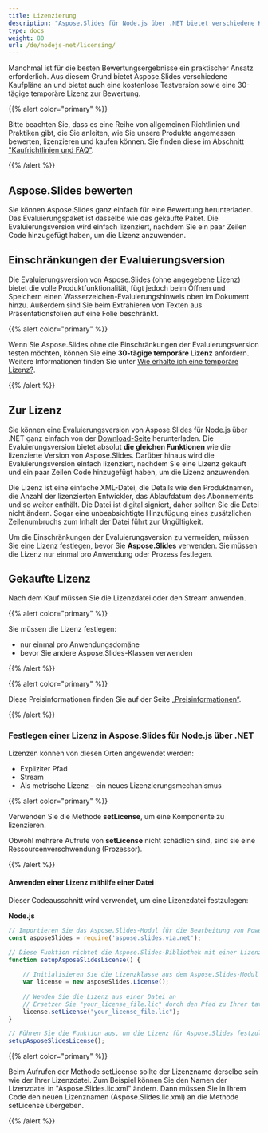 ```yaml
---
title: Lizenzierung
description: "Aspose.Slides für Node.js über .NET bietet verschiedene Kaufpläne oder bietet eine kostenlose Testversion und eine 30-tägige temporäre Lizenz zur Bewertung unter Verwendung von Lizenzierungs- und Abonnementrichtlinien an."
type: docs
weight: 80
url: /de/nodejs-net/licensing/
---
```


Manchmal ist für die besten Bewertungsergebnisse ein praktischer Ansatz erforderlich. Aus diesem Grund bietet Aspose.Slides verschiedene Kaufpläne an und bietet auch eine kostenlose Testversion sowie eine 30-tägige temporäre Lizenz zur Bewertung.

{{% alert color="primary" %}}

Bitte beachten Sie, dass es eine Reihe von allgemeinen Richtlinien und Praktiken gibt, die Sie anleiten, wie Sie unsere Produkte angemessen bewerten, lizenzieren und kaufen können. Sie finden diese im Abschnitt ["Kaufrichtlinien und FAQ"](https://purchase.aspose.com/policies).

{{% /alert %}}

## **Aspose.Slides bewerten**
Sie können Aspose.Slides ganz einfach für eine Bewertung herunterladen. Das Evaluierungspaket ist dasselbe wie das gekaufte Paket. Die Evaluierungsversion wird einfach lizenziert, nachdem Sie ein paar Zeilen Code hinzugefügt haben, um die Lizenz anzuwenden.

## **Einschränkungen der Evaluierungsversion**
Die Evaluierungsversion von Aspose.Slides (ohne angegebene Lizenz) bietet die volle Produktfunktionalität, fügt jedoch beim Öffnen und Speichern einen Wasserzeichen-Evaluierungshinweis oben im Dokument hinzu. Außerdem sind Sie beim Extrahieren von Texten aus Präsentationsfolien auf eine Folie beschränkt.

{{% alert color="primary" %}} 

Wenn Sie Aspose.Slides ohne die Einschränkungen der Evaluierungsversion testen möchten, können Sie eine **30-tägige temporäre Lizenz** anfordern. Weitere Informationen finden Sie unter [Wie erhalte ich eine temporäre Lizenz?](https://purchase.aspose.com/temporary-license).

{{% /alert %}} 

## **Zur Lizenz**
Sie können eine Evaluierungsversion von Aspose.Slides für Node.js über .NET ganz einfach von der [Download-Seite](https://releases.aspose.com/slides/nodejs-net/) herunterladen. Die Evaluierungsversion bietet absolut **die gleichen Funktionen** wie die lizenzierte Version von Aspose.Slides. Darüber hinaus wird die Evaluierungsversion einfach lizenziert, nachdem Sie eine Lizenz gekauft und ein paar Zeilen Code hinzugefügt haben, um die Lizenz anzuwenden.

Die Lizenz ist eine einfache XML-Datei, die Details wie den Produktnamen, die Anzahl der lizenzierten Entwickler, das Ablaufdatum des Abonnements und so weiter enthält. Die Datei ist digital signiert, daher sollten Sie die Datei nicht ändern. Sogar eine unbeabsichtigte Hinzufügung eines zusätzlichen Zeilenumbruchs zum Inhalt der Datei führt zur Ungültigkeit.

Um die Einschränkungen der Evaluierungsversion zu vermeiden, müssen Sie eine Lizenz festlegen, bevor Sie **Aspose.Slides** verwenden. Sie müssen die Lizenz nur einmal pro Anwendung oder Prozess festlegen.

## Gekaufte Lizenz

Nach dem Kauf müssen Sie die Lizenzdatei oder den Stream anwenden. 

{{% alert color="primary" %}}

Sie müssen die Lizenz festlegen:
* nur einmal pro Anwendungsdomäne
* bevor Sie andere Aspose.Slides-Klassen verwenden

{{% /alert %}}

{{% alert color="primary" %}}

Diese Preisinformationen finden Sie auf der Seite [„Preisinformationen“](https://purchase.aspose.com/pricing/slides/family).

{{% /alert %}}

### **Festlegen einer Lizenz in Aspose.Slides für Node.js über .NET**

Lizenzen können von diesen Orten angewendet werden:

* Expliziter Pfad
* Stream
* Als metrische Lizenz – ein neues Lizenzierungsmechanismus

{{% alert color="primary" %}}

Verwenden Sie die Methode **setLicense**, um eine Komponente zu lizenzieren.

Obwohl mehrere Aufrufe von **setLicense** nicht schädlich sind, sind sie eine Ressourcenverschwendung (Prozessor).

{{% /alert %}}

#### **Anwenden einer Lizenz mithilfe einer Datei**

Dieser Codeausschnitt wird verwendet, um eine Lizenzdatei festzulegen:

**Node.js**

```javascript
// Importieren Sie das Aspose.Slides-Modul für die Bearbeitung von PowerPoint-Dateien
const asposeSlides = require('aspose.slides.via.net');

// Diese Funktion richtet die Aspose.Slides-Bibliothek mit einer Lizenz ein
function setupAsposeSlidesLicense() {
	
    // Initialisieren Sie die Lizenzklasse aus dem Aspose.Slides-Modul
    var license = new asposeSlides.License();
    
    // Wenden Sie die Lizenz aus einer Datei an
    // Ersetzen Sie "your_license_file.lic" durch den Pfad zu Ihrer tatsächlichen Lizenzdatei
    license.setLicense("your_license_file.lic");
}

// Führen Sie die Funktion aus, um die Lizenz für Aspose.Slides festzulegen
setupAsposeSlidesLicense();
```
{{% alert color="primary" %}}

Beim Aufrufen der Methode setLicense sollte der Lizenzname derselbe sein wie der Ihrer Lizenzdatei. Zum Beispiel können Sie den Namen der Lizenzdatei in "Aspose.Slides.lic.xml" ändern. Dann müssen Sie in Ihrem Code den neuen Lizenznamen (Aspose.Slides.lic.xml) an die Methode setLicense übergeben.

{{% /alert %}}